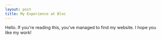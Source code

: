 ```yaml
---
layout: post
title: My Experience at Bloc
---
```

Hello. If you're reading this, you've managed to find my website. I hope you like my work!